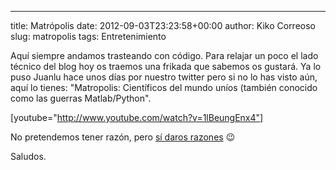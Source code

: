 ---
title: Matrópolis
date: 2012-09-03T23:23:58+00:00
author: Kiko Correoso
slug: matropolis
tags: Entretenimiento

Aquí siempre andamos trasteando con código. Para relajar un poco el lado técnico del blog hoy os traemos una frikada que sabemos os gustará. Ya lo puso Juanlu hace unos días por nuestro twitter pero si no lo has visto aún, aquí lo tienes: "Matropolis: Científicos del mundo uníos (también conocido como las guerras Matlab/Python".

[youtube="http://www.youtube.com/watch?v=1lBeungEnx4"]

No pretendemos tener razón, pero [sí daros razones](http://guillemborrell.es/blog/carta-abierta-a-mathworks/) 😉

Saludos.
